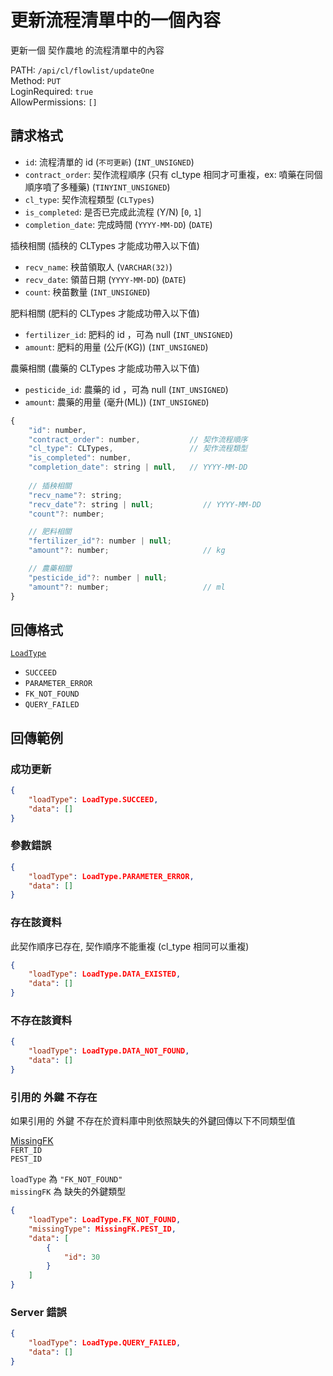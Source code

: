 # 更新流程清單中的一個內容

更新一個 契作農地 的流程清單中的內容

PATH: `/api/cl/flowlist/updateOne`  
Method: `PUT`  
LoginRequired: `true`  
AllowPermissions: `[]`  


## 請求格式
* `id`: 流程清單的 id   (`不可更新`) (`INT_UNSIGNED`)
* `contract_order`: 契作流程順序 (只有 cl_type 相同才可重複，ex: 噴藥在同個順序噴了多種藥) (`TINYINT_UNSIGNED`)
* `cl_type`: 契作流程類型 (`CLTypes`)
* `is_completed`: 是否已完成此流程 (Y/N) [`0`, `1`]
* `completion_date`: 完成時間 (`YYYY-MM-DD`)    (`DATE`)

插秧相關 (插秧的 CLTypes 才能成功帶入以下值)
* `recv_name`: 秧苗領取人 (`VARCHAR(32)`)
* `recv_date`: 領苗日期 (`YYYY-MM-DD`)    (`DATE`)
* `count`: 秧苗數量 (`INT_UNSIGNED`)

肥料相關 (肥料的 CLTypes 才能成功帶入以下值)
* `fertilizer_id`: 肥料的 id ，可為 null (`INT_UNSIGNED`)
* `amount`: 肥料的用量 (公斤(KG)) (`INT_UNSIGNED`)

農藥相關 (農藥的 CLTypes 才能成功帶入以下值)
* `pesticide_id`: 農藥的 id ，可為 null (`INT_UNSIGNED`)
* `amount`: 農藥的用量 (毫升(ML)) (`INT_UNSIGNED`)

```js
{
    "id": number,
    "contract_order": number,           // 契作流程順序
    "cl_type": CLTypes,                 // 契作流程類型
    "is_completed": number,
    "completion_date": string | null,   // YYYY-MM-DD
            
    // 插秧相關
    "recv_name"?: string;
    "recv_date"?: string | null;           // YYYY-MM-DD
    "count"?: number;

    // 肥料相關
    "fertilizer_id"?: number | null;
    "amount"?: number;                     // kg

    // 農藥相關
    "pesticide_id"?: number | null;
    "amount"?: number;                     // ml
}
```


## 回傳格式
[`LoadType`](../../../types.md#loadtype)  
* `SUCCEED`
* `PARAMETER_ERROR`
* `FK_NOT_FOUND`
* `QUERY_FAILED`


## 回傳範例
### 成功更新  
```json
{
    "loadType": LoadType.SUCCEED,
    "data": []
}
```

### 參數錯誤
```json
{
    "loadType": LoadType.PARAMETER_ERROR,
    "data": []
}
```

### 存在該資料
此契作順序已存在, 契作順序不能重複 (cl_type 相同可以重複)  
```json
{
    "loadType": LoadType.DATA_EXISTED,
    "data": []
}
```

### 不存在該資料
```json
{
    "loadType": LoadType.DATA_NOT_FOUND,
    "data": []
}
```

### 引用的 外鍵 不存在  
如果引用的 外鍵 不存在於資料庫中則依照缺失的外鍵回傳以下不同類型值  

[MissingFK](../../../types.md#missingfk)  
`FERT_ID`  
`PEST_ID`  

`loadType` 為 `"FK_NOT_FOUND"`  
`missingFK` 為 缺失的外鍵類型  

```json
{
    "loadType": LoadType.FK_NOT_FOUND,
    "missingType": MissingFK.PEST_ID,
    "data": [
        {
            "id": 30 
        }
    ]
}
```

### Server 錯誤  
```json
{
    "loadType": LoadType.QUERY_FAILED,
    "data": []
}
```
